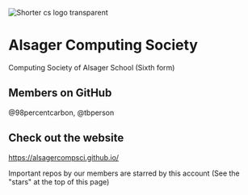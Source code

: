 ![Shorter cs logo transparent](https://github.com/user-attachments/assets/ee8b3111-2148-4279-85f3-e6bdb2b6741f)

# Alsager Computing Society
Computing Society of Alsager School (Sixth form)

## Members on GitHub
@98percentcarbon, @tbperson



## Check out the website
https://alsagercompsci.github.io/


Important repos by our members are starred by this account (See the "stars" at the top of this page)

